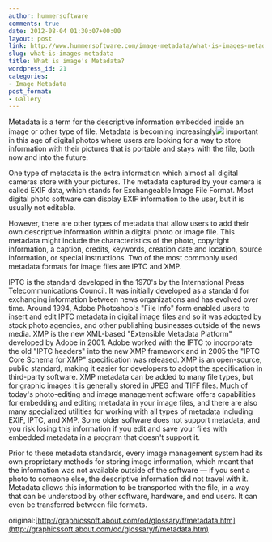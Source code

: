 ```yaml
---
author: hummersoftware
comments: true
date: 2012-08-04 01:30:07+00:00
layout: post
link: http://www.hummersoftware.com/image-metadata/what-is-images-metadata
slug: what-is-images-metadata
title: What is image's Metadata?
wordpress_id: 21
categories:
- Image Metadata
post_format:
- Gallery
---
```


Metadata is a term for the descriptive information embedded inside an image or other type of file. Metadata is becoming increasingly![](http://0.tqn.com/d/graphicssoft/1/G/R/P/1/metadata-panel.gif) important in this age of digital photos where users are looking for a way to store information with their pictures that is portable and stays with the file, both now and into the future.

One type of metadata is the extra information which almost all digital cameras store with your pictures. The metadata captured by your camera is called EXIF data, which stands for Exchangeable Image File Format. Most digital photo software can display EXIF information to the user, but it is usually not editable.

However, there are other types of metadata that allow users to add their own descriptive information within a digital photo or image file. This metadata might include the characteristics of the photo, copyright information, a caption, credits, keywords, creation date and location, source information, or special instructions. Two of the most commonly used metadata formats for image files are IPTC and XMP.

IPTC is the standard developed in the 1970's by the International Press Telecommunications Council. It was initially developed as a standard for exchanging information between news organizations and has evolved over time. Around 1994, Adobe Photoshop's "File Info" form enabled users to insert and edit IPTC metadata in digital image files and so it was adopted by stock photo agencies, and other publishing businesses outside of the news media.
XMP is the new XML-based "Extensible Metadata Platform" developed by Adobe in 2001. Adobe worked with the IPTC to incorporate the old "IPTC headers" into the new XMP framework and in 2005 the "IPTC Core Schema for XMP" specification was released. XMP is an open-source, public standard, making it easier for developers to adopt the specification in third-party software. XMP metadata can be added to many file types, but for graphic images it is generally stored in JPEG and TIFF files.
Much of today's photo-editing and image management software offers capabilities for embedding and editing metadata in your image files, and there are also many specialized utilities for working with all types of metadata including EXIF, IPTC, and XMP. Some older software does not support metadata, and you risk losing this information if you edit and save your files with embedded metadata in a program that doesn't support it.

Prior to these metadata standards, every image management system had its own proprietary methods for storing image information, which meant that the information was not available outside of the software — if you sent a photo to someone else, the descriptive information did not travel with it. Metadata allows this information to be transported with the file, in a way that can be understood by other software, hardware, and end users. It can even be transferred between file formats.

original:[http://graphicssoft.about.com/od/glossary/f/metadata.htm](http://graphicssoft.about.com/od/glossary/f/metadata.htm)
